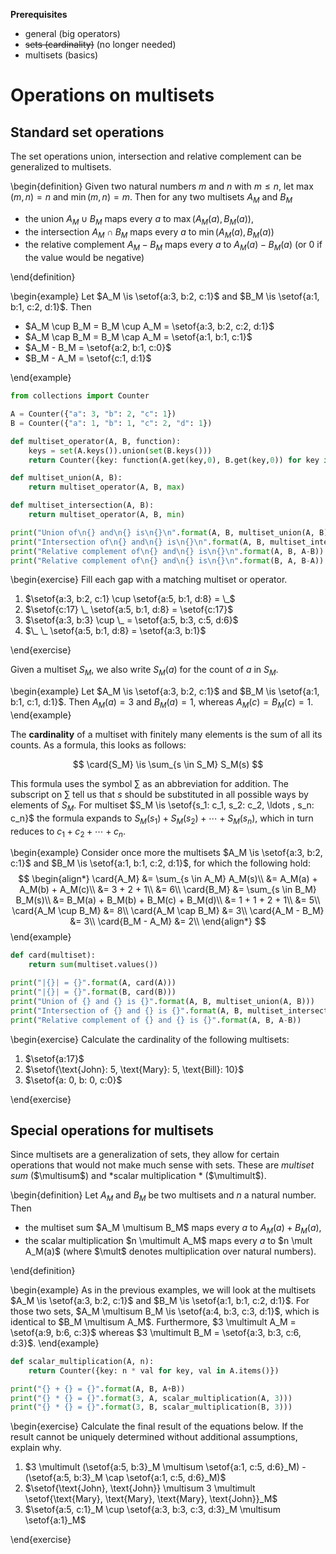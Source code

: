 **Prerequisites**

- general (big operators)
- <s>sets (cardinality)</s> (no longer needed)
- multisets (basics)

# Operations on multisets

## Standard set operations

The set operations union, intersection and relative complement can be generalized to multisets.

\begin{definition}
    Given two natural numbers $m$ and $n$ with $m \leq n$, let $\max(m,n) = n$ and $\min(m,n) = m$.
    Then for any two multisets $A_M$ and $B_M$
    <ul>
        <li>the union $A_M \cup B_M$ maps every $a$ to $\max(A_M(a), B_M(a))$,</li>
        <li>the intersection $A_M \cap B_M$ maps every $a$ to $\min(A_M(a), B_M(a))$</li>
        <li>the relative complement $A_M - B_M$ maps every $a$ to $A_M(a) - B_M(a)$ (or $0$ if the value would be negative)</li>
    </ul>
\end{definition}

\begin{example}
    Let $A_M \is \setof{a:3, b:2, c:1}$ and $B_M \is \setof{a:1, b:1, c:2, d:1}$.
    Then
    <ul>
        <li>$A_M \cup B_M = B_M \cup A_M = \setof{a:3, b:2, c:2, d:1}$</li>
        <li>$A_M \cap B_M = B_M \cap A_M = \setof{a:1, b:1, c:1}$</li>
        <li>$A_M - B_M = \setof{a:2, b:1, c:0}$</li>
        <li>$B_M - A_M = \setof{c:1, d:1}$</li>
    </ul>
\end{example}

```python
from collections import Counter

A = Counter({"a": 3, "b": 2, "c": 1})
B = Counter({"a": 1, "b": 1, "c": 2, "d": 1})

def multiset_operator(A, B, function):
    keys = set(A.keys()).union(set(B.keys()))
    return Counter({key: function(A.get(key,0), B.get(key,0)) for key in keys})

def multiset_union(A, B):
    return multiset_operator(A, B, max)

def multiset_intersection(A, B):
    return multiset_operator(A, B, min)

print("Union of\n{} and\n{} is\n{}\n".format(A, B, multiset_union(A, B)))
print("Intersection of\n{} and\n{} is\n{}\n".format(A, B, multiset_intersection(A, B)))
print("Relative complement of\n{} and\n{} is\n{}\n".format(A, B, A-B))
print("Relative complement of\n{} and\n{} is\n{}\n".format(B, A, B-A))
```

\begin{exercise}
Fill each gap with a matching multiset or operator.

<ol>
<li>
$\setof{a:3, b:2, c:1} \cup \setof{a:5, b:1, d:8} = \_$
</li>
<li>
$\setof{c:17} \_ \setof{a:5, b:1, d:8} = \setof{c:17}$
</li>
<li>
$\setof{a:3, b:3} \cup \_ = \setof{a:5, b:3, c:5, d:6}$
</li>
<li>
$\_ \_ \setof{a:5, b:1, d:8} = \setof{a:3, b:1}$
</li>
</ol>
\end{exercise}

Given a multiset $S_M$, we also write $S_M(a)$ for the count of $a$ in $S_M$.

\begin{example}
Let $A_M \is \setof{a:3, b:2, c:1}$ and $B_M \is \setof{a:1, b:1, c:1, d:1}$.
Then $A_M(a) = 3$ and $B_M(a) = 1$, whereas $A_M(c) = B_M(c) = 1$.
\end{example}

The **cardinality** of a multiset with finitely many elements is the sum of all its counts.
As a formula, this looks as follows:

$$
    \card{S_M} \is \sum_{s \in S_M} S_M(s)
$$

This formula uses the symbol $\sum$ as an abbreviation for addition.
The subscript on $\sum$ tell us that $s$ should be substituted in all possible ways by elements of $S_M$.
For multiset $S_M \is \setof{s_1: c_1, s_2: c_2, \ldots , s_n: c_n}$ the formula expands to $S_M(s_1) + S_M(s_2) + \cdots + S_M(s_n)$, which in turn reduces to $c_1 + c_2 + \cdots + c_n$.

\begin{example}
    Consider once more the multisets $A_M \is \setof{a:3, b:2, c:1}$ and $B_M \is \setof{a:1, b:1, c:2, d:1}$, for which the following hold:
    $$
    \begin{align*}
        \card{A_M} &= \sum_{s \in A_M} A_M(s)\\
                   &= A_M(a) + A_M(b) + A_M(c)\\
                   &= 3 + 2 + 1\\
                   &= 6\\
        \card{B_M} &= \sum_{s \in B_M} B_M(s)\\
                   &= B_M(a) + B_M(b) + B_M(c) + B_M(d)\\
                   &= 1 + 1 + 2 + 1\\
                   &= 5\\
        \card{A_M \cup B_M} &= 8\\
        \card{A_M \cap B_M} &= 3\\
        \card{A_M - B_M} &= 3\\
        \card{B_M - A_M} &= 2\\
    \end{align*}
    $$
\end{example}

```python
def card(multiset):
    return sum(multiset.values())

print("|{}| = {}".format(A, card(A)))
print("|{}| = {}".format(B, card(B)))
print("Union of {} and {} is {}".format(A, B, multiset_union(A, B)))
print("Intersection of {} and {} is {}".format(A, B, multiset_intersection(A, B)))
print("Relative complement of {} and {} is {}".format(A, B, A-B))
```

\begin{exercise}
Calculate the cardinality of the following multisets:

<ol>
<li>
$\setof{a:17}$
</li>
<li>
$\setof{\text{John}: 5, \text{Mary}: 5, \text{Bill}: 10}$
</li>
<li>
$\setof{a: 0, b: 0, c:0}$
</li>
</ol>
\end{exercise}

## Special operations for multisets

Since multisets are a generalization of sets, they allow for certain operations that would not make much sense with sets.
These are *multiset sum* ($\multisum$) and *scalar multiplication * ($\multimult$).

\begin{definition}
    Let $A_M$ and $B_M$ be two multisets and $n$ a natural number.
    Then
    <ul>
        <li>the multiset sum $A_M \multisum B_M$ maps every $a$ to $A_M(a) + B_M(a)$,</li>
        <li>the scalar multiplication $n \multimult A_M$ maps every $a$ to $n \mult A_M(a)$ (where $\mult$ denotes multiplication over natural numbers).</li>
    </ul>
\end{definition}

\begin{example}
    As in the previous examples, we will look at the multisets $A_M \is \setof{a:3, b:2, c:1}$ and $B_M \is \setof{a:1, b:1, c:2, d:1}$.
    For those two sets, $A_M \multisum B_M \is \setof{a:4, b:3, c:3, d:1}$, which is identical to $B_M \multisum A_M$.
    Furthermore, $3 \multimult A_M = \setof{a:9, b:6, c:3}$ whereas $3 \multimult B_M = \setof{a:3, b:3, c:6, d:3}$.
\end{example}

```python
def scalar_multiplication(A, n):
    return Counter({key: n * val for key, val in A.items()})

print("{} + {} = {}".format(A, B, A+B))
print("{} * {} = {}".format(3, A, scalar_multiplication(A, 3)))
print("{} * {} = {}".format(3, B, scalar_multiplication(B, 3)))
```

\begin{exercise}
Calculate the final result of the equations below.
If the result cannot be uniquely determined without additional assumptions, explain why.

<ol>
<li>
$3 \multimult (\setof{a:5, b:3}_M \multisum \setof{a:1, c:5, d:6}_M) - (\setof{a:5, b:3}_M \cap \setof{a:1, c:5, d:6}_M)$
</li>
<li>
$\setof{\text{John}, \text{John}} \multisum 3 \multimult \setof{\text{Mary}, \text{Mary}, \text{Mary}, \text{John}}_M$
</li>
<li>
$\setof{a:5, c:1}_M \cup \setof{a:3, b:3, c:3, d:3}_M \multisum \setof{a:1}_M$
</li>
</ol>
\end{exercise}
